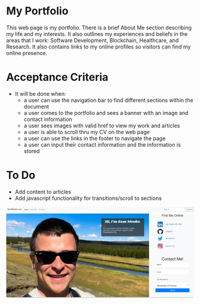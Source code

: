 # My Portfolio
This web page is my portfolio. There is a brief About Me section describing my life and my interests. It also outlines my experiences and beliefs in the areas that I work: Software Development, Blockchain, Healthcare, and Research. It also contains links to my online profiles so visitors can find my online presence.

# Acceptance Criteria
- It will be done when:
    - a user can use the navigation bar to find different sections within the document
    - a user comes to the portfolio and sees a banner with an image and contact information
    - a user sees images with valid href to view my work and articles
    - a user is able to scroll thru my CV on the web page
    - a user can use the links in the footer to navigate the page
    - a user can input their contact information and the information is stored

# To Do
- Add content to articles
- Add javascript functionality for transitions/scroll to sections

<img src="./assets/myPortfolio.jpg" alt="instagram">